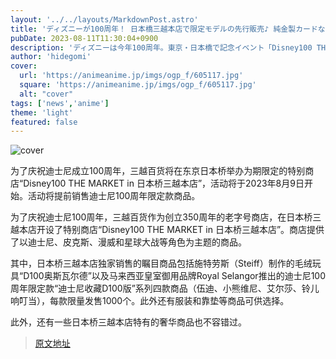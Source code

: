 ```yaml
---
layout: '../../layouts/MarkdownPost.astro'
title: 'ディズニーが100周年！ 日本橋三越本店で限定モデルの先行販売♪ 純金製カードなどラグジュアリーアイテム登場'
pubDate: 2023-08-11T11:30:04+0900
description: 'ディズニーは今年100周年。東京・日本橋で記念イベント「Disney100 THE MARKET in 日本橋三越本店」を開催！'
author: 'hidegomi'
cover:
  url: 'https://animeanime.jp/imgs/ogp_f/605117.jpg'
  square: 'https://animeanime.jp/imgs/ogp_f/605117.jpg'
  alt: "cover"
tags: ['news','anime']
theme: 'light'
featured: false
---
```


![cover](https://animeanime.jp/imgs/ogp_f/605117.jpg)

为了庆祝迪士尼成立100周年，三越百货将在东京日本桥举办为期限定的特别商店“Disney100 THE MARKET in 日本桥三越本店”，活动将于2023年8月9日开始。活动将提前销售迪士尼100周年限定款商品。

为了庆祝迪士尼100周年，三越百货作为创立350周年的老字号商店，在日本桥三越本店开设了特别商店“Disney100 THE MARKET in 日本桥三越本店”。商店提供了以迪士尼、皮克斯、漫威和星球大战等角色为主题的商品。

其中，日本桥三越本店独家销售的瞩目商品包括施特劳斯（Steiff）制作的毛绒玩具“D100奥斯瓦尔德”以及马来西亚皇室御用品牌Royal Selangor推出的迪士尼100周年限定款“迪士尼收藏D100版”系列四款商品（伍迪、小熊维尼、艾尔莎、铃儿响叮当），每款限量发售1000个。此外还有服装和靠垫等商品可供选择。

此外，还有一些日本桥三越本店特有的奢华商品也不容错过。

>[原文地址](https://animeanime.jp/article/2023/08/11/79222.html)  